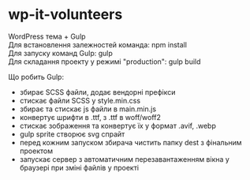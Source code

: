 # wp-it-volunteers
WordPress тема + Gulp  
Для встановлення залежностей команда: npm install  
Для запуску команд Gulp: gulp  
Для складання проекту у режимі "production": gulp build  

Що робить Gulp:
- збирає SCSS файли, додає вендорні префікси
- стискає файли SCSS у style.min.css
- збирає та стискає js файли в main.min.js
- конвертує шрифти в .ttf, з .ttf в woff/woff2
- стискає зображення та конвертує їх у формат .avif, .webp
- gulp sprite створює svg спрайт
- перед кожним запуском збирача чистить папку dest з фінальним проектом
- запускає сервер з автоматичним перезавантаженням вікна у браузері при зміні файлів у проекті
